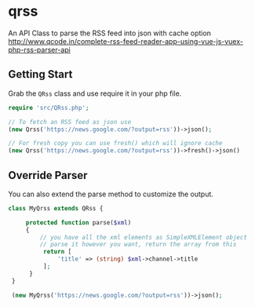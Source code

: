 # qrss
An API Class to parse the RSS feed into json with cache option http://www.qcode.in/complete-rss-feed-reader-app-using-vue-js-vuex-php-rss-parser-api

## Getting Start
Grab the `QRss` class and use require it in your php file.

```php
require 'src/QRss.php';

// To fetch an RSS feed as json use
(new Qrss('https://news.google.com/?output=rss'))->json();

// For fresh copy you can use fresh() which will ignore cache
(new Qrss('https://news.google.com/?output=rss'))->fresh()->json()
```

## Override Parser
You can also extend the parse method to customize the output.

```php
class MyQrss extends QRss {

     protected function parse($xml)
     {
         // you have all the xml elements as SimpleXMLElement object
         // parse it however you want, return the array from this
          return [
              'title' => (string) $xml->channel->title
          ];
      }
 }

 (new MyQrss('https://news.google.com/?output=rss'))->json();
```